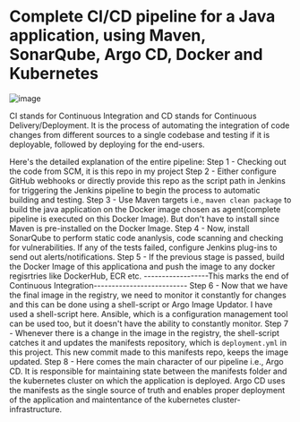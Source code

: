 # Complete CI/CD pipeline for a Java application, using Maven, SonarQube, Argo CD, Docker and Kubernetes

![image](https://github.com/RachanaVenkat/java-app-cicd/assets/151712438/df08e8f3-a2e1-4c0b-b99c-588801983055)

CI stands for Continuous Integration and CD stands for Continuous Delivery/Deployment. It is the process of automating the integration of code changes from different sources to a single codebase and testing if it is deployable, followed by deploying for the end-users.

Here's the detailed explanation of the entire pipeline:
Step 1 - Checking out the code from SCM, it is this repo in my project
Step 2 - Either configure GitHub webhooks or directly provide this repo as the script path in Jenkins for triggering the Jenkins pipeline to begin the process to automatic building and testing.
Step 3 - Use Maven targets i.e., `maven clean package` to build the java application on the Docker image chosen as agent(complete pipeline is executed on this Docker Image). But don't have to install since Maven is pre-installed on the Docker Image.
Step 4 - Now, install SonarQube to perform static code ananlysis, code scanning and checking for vulnerabilities. If any of the tests failed, configure Jenkins plug-ins to send out alerts/notifications.
Step 5 - If the previous stage is passed, build the Docker Image of this applicationa and push the image to any docker regisrtries like DockerHub, ECR etc.
------------------This marks the end of Continuous Integration--------------------------
Step 6 - Now that we have the final image in the registry, we need to monitor it constantly for changes and this can be done using a shell-script or Argo Image Updator. I have used a shell-script here. Ansible, which is a configuration management tool can be used too, but it doesn't have the ability to constantly monitor.
Step 7 - Whenever there is a change in the image in the registry, the shell-script catches it and updates the manifests repository, which is `deployment.yml` in this project. This new commit made to this manifests repo, keeps the image updated.
Step 8 - Here comes the main character of our pipeline i.e., Argo CD. It is responsible for maintaining state between the manifests folder and the kubernetes cluster on which the application is deployed. Argo CD uses the manifests as the single source of truth and enables proper deployment of the application and maintentance of the kubernetes cluster-infrastructure.
